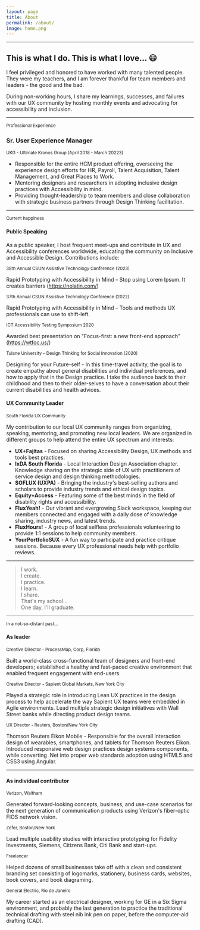 ```yaml
---
layout: page
title: About
permalink: /about/
image: home.png
---
```


<hr/>

## This is what I do. This is what I love... 😃

I feel privileged and honored to have worked with many talented people. They were my teachers, and I am forever thankful for team members and leaders - the good and the bad. 

During non-working hours, I share my learnings, successes, and failures with our UX community by hosting monthly events and advocating for accessibility and inclusion.

---

<small class="break">Professional Experience</small>

### Sr. User Experience Manager

<small>UKG - Ultimate Kronos Group (April 2018 - March 20223)</small>

- Responsible for the entire HCM product offering, overseeing the experience design efforts for HR, Payroll, Talent Acquisition, Talent Management, and Great Places to Work.
- Mentoring designers and researchers in adopting inclusive design practices with Accessibility in mind.
- Providing thought-leadership to team members and close collaboration with strategic business partners through Design Thinking facilitation.


---

<small class="break">Current happiness</small>

#### Public Speaking

As a public speaker, I host frequent meet-ups and contribute in UX and Accessibility conferences worldwide, educating the community on Inclusive and Accessible Design. Contributions include:

<small>38th Annual CSUN Assistive Technology Conference (2023)</small>

Rapid Prototyping with Accessibility in Mind – Stop using Lorem Ipsum. It creates barriers (https://nolatin.com/)

<small>37th Annual CSUN Assistive Technology Conference (2022)</small>

Rapid Prototyping with Accessibility in Mind – Tools and methods UX professionals can use to shift-left.

<small>ICT Accessibility Testing Symposium 2020</small>

Awarded best presentation on "Focus-first: a new front-end approach" (https://wtfoc.us/)

<small>Tulane University – Design Thinking for Social Innovation (2020)</small>

Designing for your Future-self - In this time-travel activity, the goal is to create empathy about general disabilities and individual preferences, and how to apply that in the Design practice. I take the audience back to their childhood and then to their older-selves to have a conversation about their current disabilities and health advices.

#### UX Community Leader

<small>South Florida UX Community</small>

My contribution to our local UX community ranges from organizing, speaking, mentoring, and promoting new local leaders. We are organized in different groups to help attend the entire UX spectrum and interests:

- **UX+Fajitas** - Focused on sharing Accessibility Design, UX methods and tools best practices.
- **IxDA South Florida** - Local Interaction Design Association chapter. Knowledge sharing on the strategic side of UX with practitioners of service design and design thinking methodologies.
- **SOFLUX (UXPA)** - Bringing the industry's best-selling authors and scholars to provide industry trends and ethical design topics.
- **Equity+Access** - Featuring some of the best minds in the field of disability rights and accessibility.
- **FluxYeah!** - Our vibrant and evergrowing Slack workspace, keeping our members connected and engaged with a daily dose of knowledge sharing, industry news, and latest trends.
- **FluxHours!** - A group of local selfless professionals volunteering to provide 1:1 sessions to help community members.
- **YourPortfolioSUX** - A fun way to participate and practice critique sessions. Because every UX professional needs help with portfolio reviews.

---

<blockquote>
I work.<br/>
I create.<br/>
I practice.<br/>
I learn.<br/>
I share.<br/> 
That's my school...<br/>
One day, I'll graduate.
</blockquote>

---

<small class="break">In a not-so-distant past...</small>

#### As leader

<small>Creative Director - ProcessMap, Corp, Florida</small>

Built a world-class cross-functional team of designers and front-end developers; established a healthy and fast-paced creative environment that enabled frequent engagement with end-users.

<small>Creative Director - Sapient Global Markets, New York City</small>

Played a strategic role in introducing Lean UX practices in the design process to help accelerate the way Sapient UX teams were embedded in Agile environments. Lead multiple strategic design initiatives with Wall Street banks while directing product design teams.

<small>UX Director - Reuters, Boston/New York City</small>

Thomson Reuters Eikon Mobile - Responsible for the overall interaction design of wearables, smartphones, and tablets for Thomson Reuters Eikon. Introduced responsive web design practices design systems components, while converting .Net into proper web standards adoption using HTML5 and CSS3 using Angular.

---

#### As individual contributor

<small>Verizon, Waltham</small>

Generated forward-looking concepts, business, and use-case scenarios for the next generation of communication products using Verizon's fiber-optic FIOS network vision.

<small>Zefer, Boston/New York</small>

Lead multiple usability studies with interactive prototyping for Fidelity Investments, Siemens, Citizens Bank, Citi Bank and start-ups.

<small>Freelancer</small>

Helped dozens of small businesses take off with a clean and consistent branding set consisting of logomarks, stationery, business cards, websites, book covers, and book diagraming.

<small>General Electric, Rio de Janeiro</small>

My career started as an electrical designer, working for GE in a Six Sigma environment, and probably the last generation to practice the traditional technical drafting with steel nib ink pen on paper, before the computer-aid drafting (CAD).
